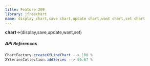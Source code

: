 ```yaml
---
title: Feature 209
library: jfreechart
name: display chart,save chart,update chart,want chart,set chart
---
```


**chart**->(display,save,update,want,set)

##### API References

```java
ChartFactory.createXYLineChart --> 100 %
XYSeriesCollection.addSeries --> 66.67 %
```
